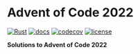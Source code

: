 # Advent of Code 2022

[![Rust](https://github.com/etrexel/advent-of-code-2022/actions/workflows/rust.yml/badge.svg)](https://github.com/etrexel/advent-of-code-2022/actions/workflows/rust.yml)
[![docs](https://img.shields.io/badge/rustdoc-v0.1.0-orange)](https://blog.trexel.io/advent-of-code-2022/aoc/)
[![codecov](https://codecov.io/gh/etrexel/advent-of-code-2022/branch/main/graph/badge.svg?token=E8J0GE2R24)](https://codecov.io/gh/etrexel/advent-of-code-2022)
[![license](https://img.shields.io/badge/license-Apache--2.0-blue)](https://github.com/etrexel/advent-of-code-2022/blob/main/LICENSE)

**Solutions to Advent of Code 2022**
